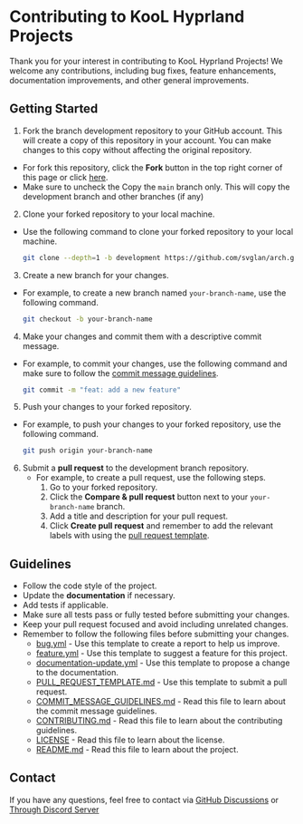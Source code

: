 # Contributing to KooL Hyprland Projects

Thank you for your interest in contributing to KooL Hyprland Projects! We welcome any contributions, including bug fixes, feature enhancements, documentation improvements, and other general improvements.

## Getting Started

1. Fork the branch development repository to your GitHub account. This will create a copy of this repository in your account. You can make changes to this copy without affecting the original repository.
  - For fork this repository, click the **Fork** button in the top right corner of this page or click [here](https://github.com/svglan/arch/fork).
  - Make sure to uncheck the Copy the `main` branch only. This will copy the development branch and other branches (if any)
 
2. Clone your forked repository to your local machine.

  - Use the following command to clone your forked repository to your local machine.

     ```bash
     git clone --depth=1 -b development https://github.com/svglan/arch.git
     ```

3. Create a new branch for your changes.

  - For example, to create a new branch named `your-branch-name`, use the following command.

     ```bash
     git checkout -b your-branch-name
     ```

4. Make your changes and commit them with a descriptive commit message.

  - For example, to commit your changes, use the following command and make sure to follow the [commit message guidelines](https://github.com/svglan/arch/blob/main/COMMIT_MESSAGE_GUIDELINES.md).

     ```bash
     git commit -m "feat: add a new feature"
     ```

5. Push your changes to your forked repository.

  - For example, to push your changes to your forked repository, use the following command.

     ```bash
     git push origin your-branch-name
     ```

6. Submit a **pull request** to the development branch repository.
   - For example, to create a pull request, use the following steps.
     1. Go to your forked repository.
     2. Click the **Compare & pull request** button next to your `your-branch-name` branch.
     3. Add a title and description for your pull request.
     4. Click **Create pull request** and remember to add the relevant labels with using the [pull request template](https://github.com/svglan/arch/blob/main/.github/PULL_REQUEST_TEMPLATE.md).

## Guidelines

- Follow the code style of the project.
- Update the **documentation** if necessary.
- Add tests if applicable.
- Make sure all tests pass or fully tested before submitting your changes.
- Keep your pull request focused and avoid including unrelated changes.
- Remember to follow the following files before submitting your changes.
  - [bug.yml](https://github.com/svglan/arch/blob/main/.github/ISSUE_TEMPLATE/bug.yml) - Use this template to create a report to help us improve.
  - [feature.yml](https://github.com/svglan/arch/blob/main/.github/ISSUE_TEMPLATE/feature.yml) - Use this template to suggest a feature for this project.
  - [documentation-update.yml](https://github.com/svglan/arch/blob/main/.github/ISSUE_TEMPLATE/documentation-update.yml) - Use this template to propose a change to the documentation.
  - [PULL_REQUEST_TEMPLATE.md](https://github.com/svglan/arch/blob/main/.github/PULL_REQUEST_TEMPLATE.md) - Use this template to submit a pull request.
  - [COMMIT_MESSAGE_GUIDELINES.md](https://github.com/svglan/arch/blob/main/COMMIT_MESSAGE_GUIDELINES.md) - Read this file to learn about the commit message guidelines.
  - [CONTRIBUTING.md](https://github.com/svglan/arch/blob/main/CONTRIBUTING.md) - Read this file to learn about the contributing guidelines.
  - [LICENSE](https://github.com/svglan/arch/blob/main/LICENSE.md) - Read this file to learn about the license.
  - [README.md](https://github.com/svglan/arch/blob/main/README.md) - Read this file to learn about the project.

## Contact

If you have any questions, feel free to contact via [GitHub Discussions](https://github.com/svglan/arch/discussions) or [Through Discord Server](https://discord.gg/kool-tech-world)
